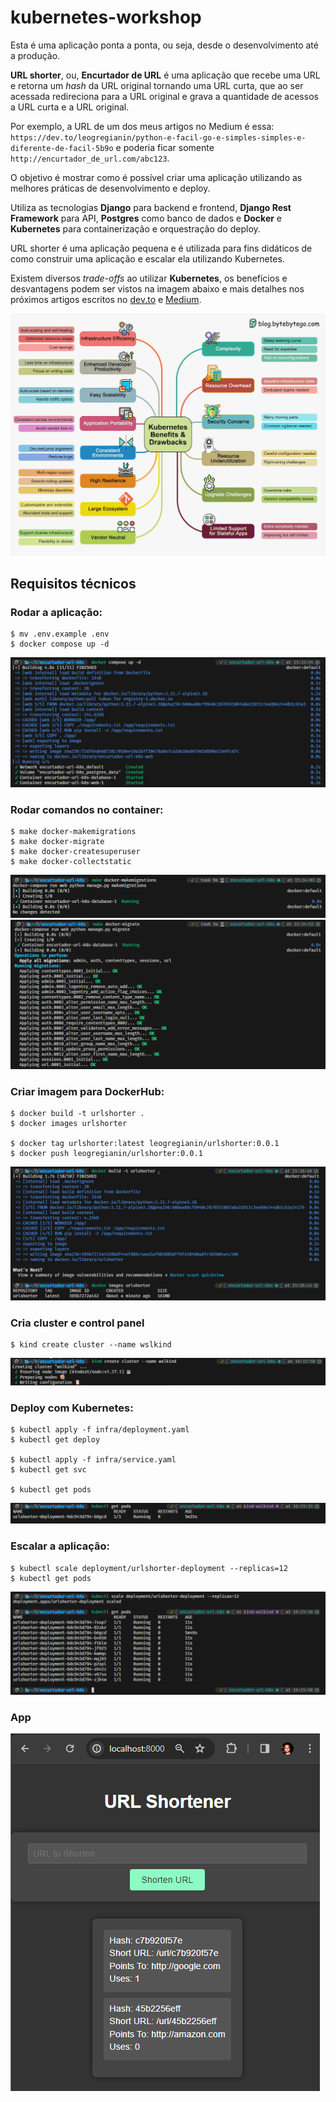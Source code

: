 # kubernetes-workshop

Esta é uma aplicação ponta a ponta, ou seja, desde o desenvolvimento até a produção.

**URL shorter**, ou, **Encurtador de URL** é uma aplicação que recebe uma URL e retorna um *hash* da URL original tornando uma URL curta, que ao ser acessada redireciona para a URL original e grava a quantidade de acessos a URL curta e a URL original.

Por exemplo, a URL de um dos meus artigos no Medium é essa: `https://dev.to/leogregianin/python-e-facil-go-e-simples-simples-e-diferente-de-facil-5b9o` e poderia ficar somente `http://encurtador_de_url.com/abc123`.

O objetivo é mostrar como é possível criar uma aplicação utilizando as melhores práticas de desenvolvimento e deploy.

Utiliza as tecnologias **Django** para backend e frontend, **Django Rest Framework** para API, **Postgres** como banco de dados e **Docker** e **Kubernetes** para containerização e orquestração do deploy.

URL shorter é uma aplicação pequena e é utilizada para fins didáticos de como construir uma aplicação e escalar ela utilizando Kubernetes.

Existem diversos *trade-offs* ao utilizar **Kubernetes**, os benefícios e desvantagens podem ser vistos na imagem abaixo e mais detalhes nos próximos artigos escritos no [dev.to](https://dev.to/leogregianin) e [Medium](https://medium.com/@leogregianin).

![Kubernetes](docs/k8s_benefits.jpg)


## Requisitos técnicos

### Rodar a aplicação:
    $ mv .env.example .env
    $ docker compose up -d

![docker compose up](docs/docker_compose_up.png)

### Rodar comandos no container:
    $ make docker-makemigrations
    $ make docker-migrate
    $ make docker-createsuperuser
    $ make docker-collectstatic

![docker makemigrations](docs/docker_makemigrations.png)
![docker migrate](docs/docker_migrate.png)

### Criar imagem para DockerHub:
    $ docker build -t urlshorter .
    $ docker images urlshorter

    $ docker tag urlshorter:latest leogregianin/urlshorter:0.0.1
    $ docker push leogregianin/urlshorter:0.0.1

![docker build](docs/docker_build.png)


### Cria cluster e control panel
    $ kind create cluster --name wslkind

![kind control panel](docs/kind-control-panel.png)


### Deploy com Kubernetes:
    $ kubectl apply -f infra/deployment.yaml
    $ kubectl get deploy

    $ kubectl apply -f infra/service.yaml
    $ kubectl get svc

    $ kubectl get pods
![k8s one pod](docs/k8s-pod_one.png)

### Escalar a aplicação:
    $ kubectl scale deployment/urlshorter-deployment --replicas=12
    $ kubectl get pods

![k8s scale](docs/k8s-replicas.png)

### App

![app](docs/app.png)
